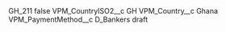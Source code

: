 <?xml version="1.0" encoding="UTF-8"?>
<CustomMetadata xmlns="http://soap.sforce.com/2006/04/metadata" xmlns:xsi="http://www.w3.org/2001/XMLSchema-instance" xmlns:xsd="http://www.w3.org/2001/XMLSchema">
    <label>GH_211</label>
    <protected>false</protected>
    <values>
        <field>VPM_CountryISO2__c</field>
        <value xsi:type="xsd:string">GH</value>
    </values>
    <values>
        <field>VPM_Country__c</field>
        <value xsi:type="xsd:string">Ghana</value>
    </values>
    <values>
        <field>VPM_PaymentMethod__c</field>
        <value xsi:type="xsd:string">D_Bankers draft</value>
    </values>
</CustomMetadata>
